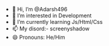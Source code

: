 - 👋 Hi, I’m @Adarsh496
- 👀 I’m interested in Development
- 🌱 I’m currently learning Js/Html/Css
- 📫 My disord:- screenyshadow
- 😄 Pronouns: He/Him

<!---
Adarsh496/Adarsh496 is a ✨ special ✨ repository because its `README.md (this file) appears on your GitHub profile.
You can click the Preview link to take a look at your changes.
--->
